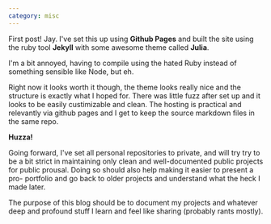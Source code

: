 ```yaml
---
category: misc
---
```


First post! Jay. I've set this up using **Github Pages** and built the site using
the ruby tool **Jekyll** with some awesome theme called **Julia**.

I'm a bit annoyed, having to compile using the hated
Ruby instead of something sensible like Node, but eh.

Right now it looks worth it though, the theme looks really nice and the
structure is exactly what I hoped for. There was little fuzz after set up and
it looks to be easily custimizable and clean. The hosting is practical and
relevantly via github pages and I get to keep the source markdown files in the
same repo.

**Huzza!**

Going forward, I've set all personal repositories to private, and will try try
to be a bit strict in maintaining only clean and well-documented public projects
for public prousal. Doing so should also help making it easier to present a pro-
portfolio and go back to older projects and understand what the heck I made later.

The purpose of this blog should be to document my projects and whatever deep and
profound stuff I learn and feel like sharing (probably rants mostly).
